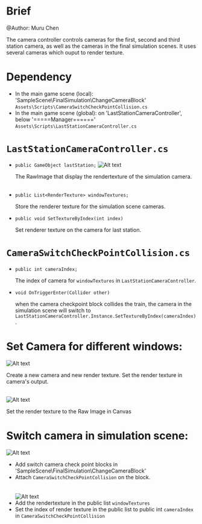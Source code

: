 # Brief
@Author: Muru Chen

The camera controller controls cameras for the first, second and third station camera, as well as the cameras in the final simulation scenes. It uses several cameras which ouput to render texture.

# Dependency
- In the main game scene (local): 'SampleScene\FinalSimulation\ChangeCameraBlock' `Assets\Scripts\CameraSwitchCheckPointCollision.cs`
- In the main game scene (global): on 'LastStationCameraController', below '=====Manager======' `Assets\Scripts\LastStationCameraController.cs`


# `LastStationCameraController.cs`

-   `public GameObject lastStation;`
![Alt text](https://user-images.githubusercontent.com/49530505/163618768-d080372c-9fe8-40ab-9f3e-e2fcc8de5e19.png "the last window")

    The RawImage that display the rendertexture of the simulation camera.
    <br></br>

-   `public List<RenderTexture> windowTextures;`

    Store the renderer texture for the simulation scene cameras.

-   `public void SetTextureByIndex(int index)`

    Set renderer texture on the camera for last station.

# `CameraSwitchCheckPointCollision.cs`

-   `public int cameraIndex;`

    The index of camera for `windowTextures` in `LastStationCameraController`.

-   `void OnTriggerEnter(Collider other)`

    when the camera checkpoint block collides the train, the camera in the simulation scene will switch to `LastStationCameraController.Instance.SetTextureByIndex(cameraIndex)`.


# Set Camera for different windows:
![Alt text](https://user-images.githubusercontent.com/49530505/163623741-7e518fad-196c-40df-982a-6f8bc9141c3a.png "the last window")

Create a new camera and new render texture. Set the render texture in camera's output.
<br></br>

![Alt text](https://user-images.githubusercontent.com/49530505/163622137-a74b015f-4364-45ef-a554-2f87312a4e63.png "the last window")

Set the render texture to the Raw Image in Canvas

# Switch camera in simulation scene:
![Alt text](https://user-images.githubusercontent.com/49530505/164083517-40e00c44-1a57-46c7-90da-0f36e4a0ad35.png "camera block")
- Add switch camera check point blocks in 'SampleScene\FinalSimulation\ChangeCameraBlock' 
- Attach `CameraSwitchCheckPointCollision` on the block.   
<br></br>
![Alt text](https://user-images.githubusercontent.com/49530505/164086398-b172f4f1-e433-46b9-91e7-af1f742ab732.png "public list")
- Add the rendertexture in the public list `windowTextures`
- Set the index of render texture in the public list to public int `cameraIndex` in `CameraSwitchCheckPointCollision`
